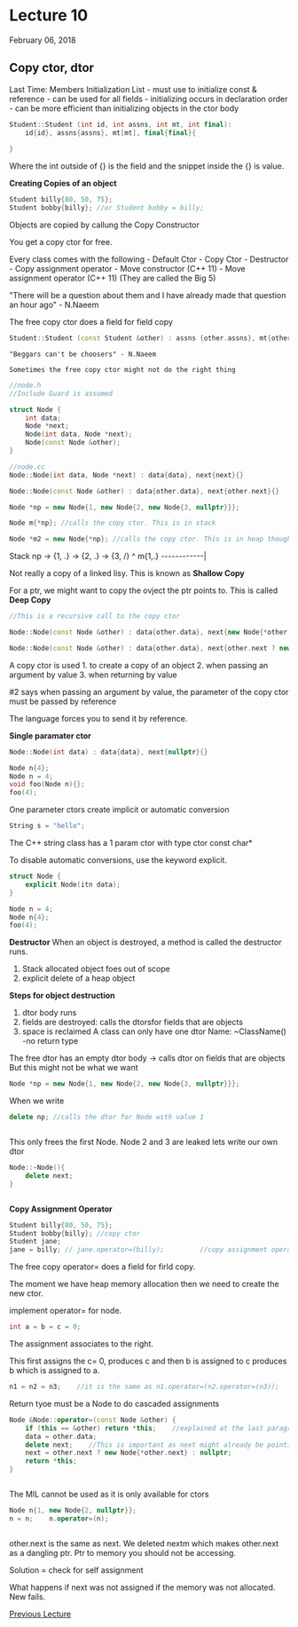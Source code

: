 # Lecture 10

February 06, 2018

## Copy ctor, dtor

Last Time: 
Members Initialization List 
    - must use to initialize const & reference
    - can be used for all fields
    - initializing occurs in declaration order
    - can be more efficient than initializing objects in the ctor body
    
```cpp
Student::Student (int id, int assns, int mt, int final):
    id{id}, assns{assns}, mt[mt], final{final}{
    
}
```
Where the int outside of {} is the field and the snippet inside the {} is value.

**Creating Copies of an object**
```cpp
Student billy{80, 50, 75};
Student bobby{billy}; //or Student bobby = billy;
```
Objects are copied by callung the Copy Constructor

You get a copy ctor for free.

Every class comes with the following
    - Default Ctor
    - Copy Ctor
    - Destructor
    - Copy assignment operator
    - Move constructor (C++ 11)
    - Move assignment operator (C++ 11)
(They are called the Big 5)

"There will be a question about them and I have already made that question an hour ago" - N.Naeem

The free copy ctor does a field for field copy
```cpp
Student::Student (const Student &other) : assns {other.assns}, mt{other.mt}, final{other.final} {}
```
    
    "Beggars can't be choosers" - N.Naeem
    
    Sometimes the free copy ctor might not do the right thing
    
```cpp
//node.h
//Include Guard is assumed

struct Node {
    int data;
    Node *next;
    Node(int data, Node *next);
    Node(const Node &other);
}

//node.cc
Node::Node(int data, Node *next) : data{data}, next{next}{}

Node::Node(const Node &other) : data{other.data}, next{other.next}{}

Node *np = new Node{1, new Node{2, new Node{3, nullptr}}};

Node m{*np}; //calls the copy ctor. This is in stack

Node *m2 = new Node{*np}; //calls the copy ctor. This is in heap though
```

Stack
np -> {1, .} -> {2, .} -> {3, /}
                           ^
m{1,.} ------------|

Not really a copy of a linked lisy. This is known as **Shallow Copy**

For a ptr, we might want to copy the ovject the ptr points to. This is called **Deep Copy**

```cpp
//This is a recursive call to the copy ctor

Node::Node(const Node &other) : data{other.data}, next{new Node{*other.next}}; //*other.next could be null

Node::Node(const Node &other) : data{other.data}, next{other.next ? new Node{other->next} : nullptr} {}
```

A copy ctor is used 
    1. to create a copy of an object
    2. when passing an argument by value
    3. when returning by value
    
#2 says when passing an argument by value, the parameter of the copy ctor must be passed by reference

The language forces you to send it by reference.

**Single paramater ctor**
```cpp
Node::Node(int data) : data{data}, next{nullptr}{}

Node n{4};
Node n = 4;
void foo(Node n){};
foo(4);
```

One parameter ctors create implicit or automatic conversion

```cpp
String s = "hello";
```

The C++ string class has a 1 param ctor with type ctor const char*

To disable automatic conversions, use the keyword explicit.

```cpp
struct Node {
    explicit Node(itn data);
}

Node n = 4;
Node n{4};
foo(4);
```

**Destructor**
When an object is destroyed, a method is called the destructor runs.
1. Stack allocated object foes out of scope
1. explicit delete of a heap object

**Steps for object destruction**
1. dtor body runs
1. fields are destroyed: calls the dtorsfor fields that are objects
1. space is reclaimed
A class can only have one dtor
Name: ~ClassName()
    -no return type

The free dtor has an empty dtor body
    -> calls dtor on fields that are objects 
But this might not be what we want
```cpp
Node *np = new Node{1, new Node{2, new Node{3, nullptr}}};
```
When we write 
```cpp
delete np; //calls the dtor for Node with value 1
```
```none

```
This only frees the first Node. Node 2 and 3 are leaked lets write our own dtor 
```cpp
Node::~Node(){
    delete next;
}
```
```none

```
**Copy Assignment Operator**
```cpp
Student billy{80, 50, 75};
Student bobby{billy}; //copy ctor
Student jane;
jane = billy; // jane.operator=(billy);         //copy assignment operator
```

The free copy operator= does a field for firld copy.

The moment we have heap memory allocation then we need to create the new ctor.

implement operator= for node.
```cpp
int a = b = c = 0;
```

The assignment associates to the right.

This first assigns the c= 0, produces c and then b is assigned to c produces b which is assigned to a.

```cpp
n1 = n2 = n3;    //it is the same as n1.operator=(n2.operator=(n3));
```

Return tyoe must be a Node to do cascaded assignments

```cpp
Node &Node::operator=(const Node &other) {
    if (this == &other) return *this;    //explained at the last paragraph.
    data = other.data;
    delete next;    //This is important as next might already be pointing to heap memory
    next = other.next ? new Node{*other.next} : nullptr;
    return *this;
}
```
```none

```
The MIL cannot be used as it is only available for ctors

```cpp
Node n{1, new Node{2, nullptr}};
n = n;    n.operator=(n);
```
```none

```
other.next is the same as next. We deleted nextm which makes other.next as a dangling ptr. Ptr to memory  you should not be accessing.

Solution = check for self assignment

What happens if next was not assigned if the memory was not allocated. New fails.

[Previous Lecture](https://github.com/Vishesh-Gupta/Course-Notes-UW/blob/master/Computer%20Science/CS%20246/Lecture%209.md)